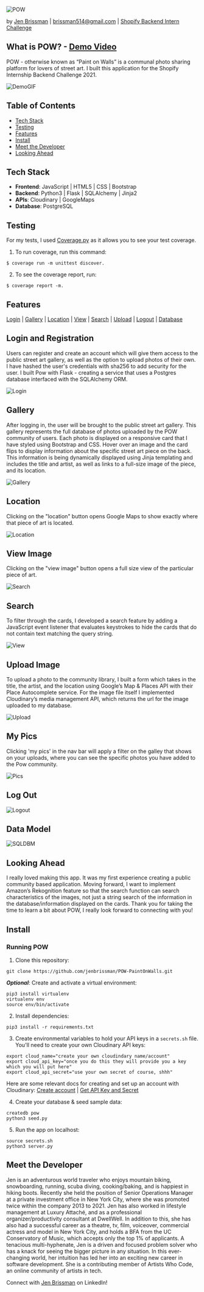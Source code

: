 ![POW](static/images/powheader.png "POW")

by [Jen Brissman](https://www.linkedin.com/in/jenbrissman/) | [brissman514@gmail.com](mailto:brissman514@gmail.com?subject=[GitHub]%20Pow) | [Shopify Backend Intern Challenge](https://docs.google.com/document/d/1ZKRywXQLZWOqVOHC4JkF3LqdpO3Llpfk_CkZPR8bjak/edit#heading=h.n7bww7g70ipk)

## <a name="#About"></a>What is POW? - [Demo Video](https://www.youtube.com/watch?v=alTthz7xCLs)
POW - otherwise known as “Paint on Walls” is a communal photo sharing platform for lovers of street art. I built this application for the Shopify Internship Backend Challenge 2021.

![DemoGIF](static/images/gallery.GIF "DemoGIF")

Table of Contents
------
- [Tech Stack](#Tech)
- [Testing](#Testing)
- [Features](#Features)
- [Install](#Install)
- [Meet the Developer](#Meet)
- [Looking Ahead](#Future)

## <a name="#Tech"></a>Tech Stack

- **Frontend**: JavaScript | HTML5 | CSS | Bootstrap
- **Backend**: Python3 | Flask | SQLAlchemy | Jinja2
- **APIs**: Cloudinary | GoogleMaps
- **Database**: PostgreSQL

## <a name="#Testing"></a>Testing

For my tests, I used [Coverage.py](https://coverage.readthedocs.io/en/coverage-5.5/) as it allows you to see your test coverage.

1. To run coverage, run this command:
```shell
$ coverage run -m unittest discover.
```

2. To see the coverage report, run: 
```shell
$ coverage report -m.
```

## <a name="#Features"></a>Features
[Login](#Login) | [Gallery](#Gallery) | [Location](#Location) | [View](#View) | [Search](#Search) | [Upload](#Upload) | [Logout](#Logout) | [Database](#SQLDBM)

## <a name="#Login"></a>Login and Registration
Users can register and create an account which will give them access to the public street art gallery, as well as the option to upload photos of their own. I have hashed the user's credentials with sha256 to add security for the user. I built Pow with Flask - creating a service that uses a Postgres database interfaced with the SQLAlchemy ORM.

![Login](static/images/login.GIF)

## <a name="#Gallery"></a>Gallery
After logging in, the user will be brought to the public street art gallery. This gallery represents the full database of photos uploaded by the POW community of users. Each photo is displayed on a responsive card that I have styled using Bootstrap and CSS. Hover over an image and the card flips to display information about the specific street art piece on the back. This information is being dynamically displayed using Jinja templating and includes the title and artist, as well as links to a full-size image of the piece, and its location.

![Gallery](static/images/gallery.GIF)

## <a name="#Location"></a>Location
Clicking on the "location" button opens Google Maps to show exactly where that piece of art is located.

![Location](static/images/location.gif)

## <a name="#View"></a>View Image
Clicking on the "view image" button opens a full size view of the particular piece of art.

![Search](static/images/view.gif)

## <a name="#Search"></a>Search
To filter through the cards, I developed a search feature by adding a JavaScript event listener that evaluates keystrokes to hide the cards that do not contain text matching the query string.

![View](static/images/search.gif)

## <a name="#Upload"></a>Upload Image
To upload a photo to the community library, I built a form which takes in the title, the artist, and the location using Google’s Map & Places API with their Place Autocomplete service. For the image file itself I implemented Cloudinary’s media management API, which returns the url for the image uploaded to my database.

![Upload](static/images/upload.GIF)

## <a name="#Pics"></a>My Pics
Clicking 'my pics' in the nav bar will apply a filter on the galley that shows on your uploads, where you can see the specific photos you have added to the Pow community.

![Pics](static/images/mypics.gif)

## <a name="#Logout"></a>Log Out
![Logout](static/images/logout.GIF)

## <a name="#Data"></a>Data Model

![SQLDBM](static/images/SQLDBM.png)

## <a name="#Future"></a>Looking Ahead
I really loved making this app. It was my first experience creating a public community based application. Moving forward, I want to implement Amazon’s Rekognition feature so that the search function can search characteristics of the images, not just a string search of the information in the database/information displayed on the cards. Thank you for taking the time to learn a bit about POW, I really look forward to connecting with you!

## <a name="#Install"></a>Install

### Running POW

1. Clone this repository:
```shell
git clone https://github.com/jenbrissman/POW-PaintOnWalls.git
```

***Optional***: Create and activate a virtual environment:
```shell
pip3 install virtualenv
virtualenv env
source env/bin/activate
```

2. Install dependencies: 
```shell
pip3 install -r requirements.txt
```

3. Create environmental variables to hold your API keys in a `secrets.sh` file. You'll need to create your own Cloudinary API keys:
```
export cloud_name="create your own cloudindary name/account"
export cloud_api_key="once you do this they will provide you a key which you will put here"
export cloud_api_secret="use your own secret of course, shhh"
```
Here are some relevant docs for creating and set up an account with Cloudinary:
[Create account](https://cloudinary.com/users/register/free) | 
[Get API Key and Secret](https://cloudinary.com/documentation/how_to_integrate_cloudinary)


4. Create your database & seed sample data:
```shell
createdb pow
python3 seed.py
```

5. Run the app on localhost:
```shell
source secrets.sh
python3 server.py
```

## <a name="#Meet"></a>Meet the Developer
Jen is an adventurous world traveler who enjoys mountain biking, snowboarding, running, scuba diving, cooking/baking, and is happiest in hiking boots. Recently she held the position of Senior Operations Manager at a private investment office in New York City, where she was promoted twice within the company 2013 to 2021. Jen has also worked in lifestyle management at Luxury Attaché, and as a professional organizer/productivity consultant at DwellWell. 
In addition to this, she has also had a successful career as a theatre, tv, film, voiceover, commercial actress and model in New York City, and holds a BFA from the UC Conservatory of Music, which accepts only the top 1% of applicants. 
A tenacious multi-hyphenate, Jen is a driven and focused problem solver who has a knack for seeing the bigger picture in any situation. In this ever-changing world, her intuition has led her into an exciting new career in software development. She is a contributing member of Artists Who Code, an online community of artists in tech.

Connect with [Jen Brissman](https://www.linkedin.com/in/jenbrissman/) on LinkedIn!